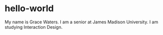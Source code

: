 # hello-world
My name is Grace Waters. I am a senior at James Madison University. I am studying Interaction Design. 
